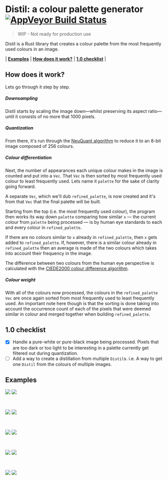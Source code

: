 # Distil: a colour palette generator [![AppVeyor Build Status](https://ci.appveyor.com/api/projects/status/github/elliotekj/distil?branch=master&svg=true)](https://ci.appveyor.com/project/elliotekj/distil)

> WIP - Not ready for production use

Distil is a Rust library that creates a colour palette from the most frequently
used colours in an image.

| [**Examples**](https://github.com/elliotekj/distil#examples) | [**How does it work?**](https://github.com/elliotekj/distil#how-does-it-work) | [**1.0 checklist**](https://github.com/elliotekj/distil#10-checklist) |

## How does it work?

Lets go through it step by step.

##### Downsampling

Distil starts by scaling the image down—whilst preserving its aspect ratio—until
it consists of no more that 1000 pixels.

##### Quantization

From there, it's run through the [NeuQuant
algorithm](https://scientificgems.wordpress.com/stuff/neuquant-fast-high-quality-image-quantization/)
to reduce it to an 8-bit image composed of 256 colours.

##### Colour differentiation

Next, the number of appearances each unique colour makes in the image is counted
and put into a `Vec`. That `Vec` is then sorted by most frequently used colour
to least frequently used. Lets name it `palette` for the sake of clarity going
forward.

A separate `Vec`, which we'll dub `refined_palette`, is now created and it's
from that `Vec` that the final palette will be built.

Starting from the top (i.e. the most frequently used colour), the program then
works its way down `palette` comparing how similar `x` — the current colour from
`palette` being processed — is by human eye standards to each and every colour
in `refined_palette`.

If there are no colours similar to `x` already in `refined_palette`, then `x`
gets added to `refined_palette`. If, however, there is a similar colour already
in `refined_palette` then an average is made of the two colours which takes into account
their frequency in the image.

The difference between two colours from the human eye perspective is calculated
with the [CIEDE2000 colour difference
algorithm](https://en.wikipedia.org/wiki/Color_difference#CIEDE2000).

##### Colour weight

With all of the colours now processed, the colours in the `refined_palette`
`Vec` are once again sorted from most frequently used to least frequently used.
An important note here though is that the sorting is done taking into account
the occurrence count of each of the pixels that were deemed similar in colour
and merged together when building `refined_palette`.

## 1.0 checklist

- [x] Handle a pure-white or pure-black image being processed. Pixels that are
  too dark or too light to be interesting in a palette currently get filtered
  out during quantization.
- [ ] Add a way to create a distillation from multiple `Distil`s. i.e. A way to
  get one `Distil` from the colours of multiple images.

## Examples

![](https://github.com/elliotekj/distil/blob/master/images/img-1.jpg?raw=true)
![](https://github.com/elliotekj/distil/blob/master/images/img-1-palette.png?raw=true)

<br>

![](https://github.com/elliotekj/distil/blob/master/images/img-3.jpg?raw=true)
![](https://github.com/elliotekj/distil/blob/master/images/img-3-palette.png?raw=true)

<br>

![](https://github.com/elliotekj/distil/blob/master/images/img-4.jpg?raw=true)
![](https://github.com/elliotekj/distil/blob/master/images/img-4-palette.png?raw=true)

<br>

![](https://github.com/elliotekj/distil/blob/master/images/img-6.jpg?raw=true)
![](https://github.com/elliotekj/distil/blob/master/images/img-6-palette.png?raw=true)

<br>

![](https://github.com/elliotekj/distil/blob/master/images/img-5.jpg?raw=true)
![](https://github.com/elliotekj/distil/blob/master/images/img-5-palette.png?raw=true)
